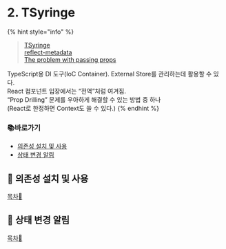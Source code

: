 # 2. TSyringe

{% hint style="info" %}
> [TSyringe](https://github.com/microsoft/tsyringe)\
> [reflect-metadata](https://github.com/rbuckton/reflect-metadata)\
> [The problem with passing props](https://beta.reactjs.org/learn/passing-data-deeply-with-context#the-problem-with-passing-props)



TypeScript용 DI 도구(IoC Container). External Store를 관리하는데 활용할 수 있다.\
React 컴포넌트 입장에서는 “전역”처럼 여겨짐.\
“Prop Drilling” 문제를 우아하게 해결할 수 있는 방법 중 하나\
(React로 한정하면 Context도 쓸 수 있다.)
{% endhint %}

### 📚바로가기

* [의존성 설치 및 사용](2.-tsyringe.md#undefined-1)
* [상태 변경 알림](2.-tsyringe.md#undefined-2)

## 📍 의존성 설치 및 사용

[목차🔺](2.-tsyringe.md#undefined)

## 📍 상태 변경 알림

[목차🔺](2.-tsyringe.md#undefined)
